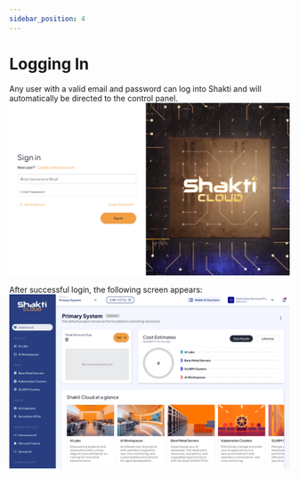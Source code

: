 ```yaml
---
sidebar_position: 4
---
```

# Logging In

Any user with a valid email and password can log into Shakti and will automatically be directed to the control panel.
![Logging In](LoggingIn.png)

After successful login, the following screen appears:
 ![Dashboard](dashboardimage.png)
